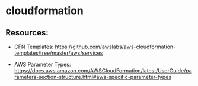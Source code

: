 # cloudformation

## Resources:

- CFN Templates:
https://github.com/awslabs/aws-cloudformation-templates/tree/master/aws/services

- AWS Parameter Types:
https://docs.aws.amazon.com/AWSCloudFormation/latest/UserGuide/parameters-section-structure.html#aws-specific-parameter-types